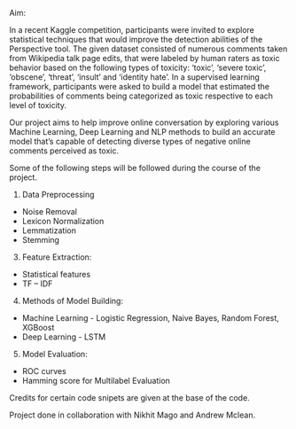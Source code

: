 Aim:

In a recent Kaggle competition, participants were invited to explore statistical techniques that
would improve the detection abilities of the Perspective tool. The given dataset consisted of
numerous comments taken from Wikipedia talk page edits, that were labeled by human raters as
toxic behavior based on the following types of toxicity: ‘toxic’, ‘severe toxic’, ‘obscene’, ‘threat’,
‘insult’ and ‘identity hate’. In a supervised learning framework, participants were asked to build a
model that estimated the probabilities of comments being categorized as toxic respective to each
level of toxicity.

Our project aims to help improve online conversation by exploring various Machine Learning, Deep Learning and NLP
methods to build an accurate model that’s capable of detecting diverse types of negative online
comments perceived as toxic.

Some of the following steps will be followed during the course of the project.

1. Data Preprocessing

- Noise Removal
- Lexicon Normalization
- Lemmatization
- Stemming

3. Feature Extraction:

- Statistical features
- TF – IDF

4. Methods of Model Building:

- Machine Learning - Logistic Regression, Naive Bayes, Random Forest, XGBoost
- Deep Learning - LSTM

5. Model Evaluation:

- ROC curves
- Hamming score for Multilabel Evaluation


Credits for certain code snipets are given at the base of the code. 

Project done in collaboration with Nikhit Mago and Andrew Mclean. 
